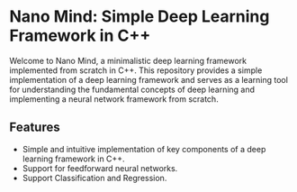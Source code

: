 # Nano Mind: Simple Deep Learning Framework in C++

Welcome to Nano Mind, a minimalistic deep learning framework implemented from scratch in C++. This repository provides a simple implementation of a deep learning framework and serves as a learning tool for understanding the fundamental concepts of deep learning and implementing a neural network framework from scratch.

## Features

- Simple and intuitive implementation of key components of a deep learning framework in C++.
- Support for feedforward neural networks.
- Support Classification and Regression.
